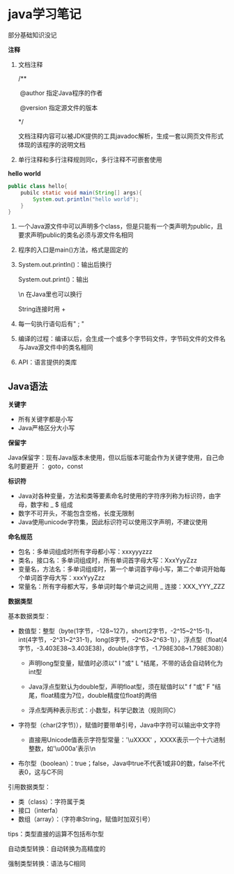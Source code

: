 # java学习笔记

部分基础知识没记

**注释**

1. 文档注释

   /**  

   ​	@author 指定Java程序的作者

   ​	@version 指定源文件的版本

      */

   ​	文档注释内容可以被JDK提供的工具javadoc解析，生成一套以网页文件形式体现的该程序的说明文档

2. 单行注释和多行注释规则同c，多行注释不可嵌套使用

**hello world**

```java
public class hello{
    pubilc static void main(String[] args){
        System.out.println("hello world");
    }
}
```



1. 一个Java源文件中可以声明多个class，但是只能有一个类声明为public，且要求声明public的类名必须与源文件名相同

2. 程序的入口是main()方法，格式是固定的

3. System.out.println()：输出后换行

   System.out.print()：输出

   \n  在Java里也可以换行

   String连接时用 + 

4. 每一句执行语句后有"  ;  "

5. 编译的过程：编译以后，会生成一个或多个字节码文件，字节码文件的文件名与Java源文件中的类名相同

6. API：语言提供的类库

## Java语法

**关键字**

- 所有关键字都是小写
- Java严格区分大小写

**保留字**

Java保留字：现有Java版本未使用，但以后版本可能会作为关键字使用，自己命名时要避开  ： goto，const   

**标识符**

- Java对各种变量，方法和类等要素命名时使用的字符序列称为标识符，由字母，数字和 _ $ 组成
- 数字不可开头，不能包含空格，长度无限制
- Java使用unicode字符集，因此标识符可以使用汉字声明，不建议使用

**命名规范**

- 包名：多单词组成时所有字母都小写：xxxyyyzzz
- 类名，接口名：多单词组成时，所有单词首字母大写：XxxYyyZzz
- 变量名，方法名：多单词组成时，第一个单词首字母小写，第二个单词开始每个单词首字母大写：xxxYyyZzz
- 常量名：所有字母都大写，多单词时每个单词之间用 _ 连接：XXX_YYY_ZZZ

**数据类型**

基本数据类型：

- 数值型：整型（byte(1字节，-128~127)，short(2字节，-2^15~2^15-1)，int(4字节，-2^31~2^31-1)，long(8字节，-2^63~2^63-1)），浮点型（float(4字节，-3.403E38~3.403E38)，double(8字节，-1.798E308~1.798E308)）

  - 声明long型变量，赋值时必须以" l "或" L "结尾，不带的话会自动转化为int型

  - Java浮点型默认为double型，声明float型，须在赋值时以" f "或" F "结尾，float精度为7位，double精度位float的两倍

  - 浮点型两种表示形式：小数型，科学记数法（规则同C）

- 字符型（char(2字节)），赋值时要带单引号，Java中字符可以输出中文字符

  - 直接用Unicode值表示字符型常量：'\uXXXX' ，XXXX表示一个十六进制整数，如'\u000a'表示\n

- 布尔型（boolean）：true；false，Java中true不代表1或非0的数，false不代表0，这与C不同

引用数据类型：

- 类（class）：字符属于类
- 接口（interfa）
- 数组（array）：（字符串String，赋值时加双引号）

tips：类型直接的运算不包括布尔型

自动类型转换：自动转换为高精度的

强制类型转换：语法与C相同 
